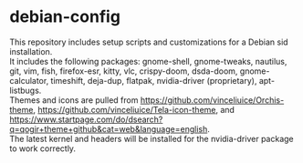 # debian-config
This repository includes setup scripts and customizations for a Debian sid installation.  
It includes the following packages: gnome-shell, gnome-tweaks, nautilus, git, vim, fish, firefox-esr, kitty, vlc, crispy-doom, dsda-doom, gnome-calculator, timeshift, deja-dup, flatpak, nvidia-driver (proprietary), apt-listbugs.  
Themes and icons are pulled from https://github.com/vinceliuice/Orchis-theme, https://github.com/vinceliuice/Tela-icon-theme, and https://www.startpage.com/do/dsearch?q=qogir+theme+github&cat=web&language=english.  
The latest kernel and headers will be installed for the nvidia-driver package to work correctly.
